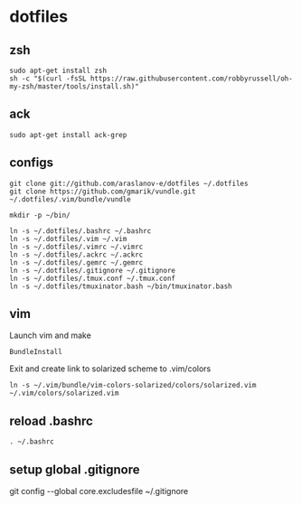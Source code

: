 # dotfiles

## zsh

    sudo apt-get install zsh
    sh -c "$(curl -fsSL https://raw.githubusercontent.com/robbyrussell/oh-my-zsh/master/tools/install.sh)"

## ack

    sudo apt-get install ack-grep

## configs

    git clone git://github.com/araslanov-e/dotfiles ~/.dotfiles
    git clone https://github.com/gmarik/vundle.git ~/.dotfiles/.vim/bundle/vundle

    mkdir -p ~/bin/

    ln -s ~/.dotfiles/.bashrc ~/.bashrc
    ln -s ~/.dotfiles/.vim ~/.vim
    ln -s ~/.dotfiles/.vimrc ~/.vimrc
    ln -s ~/.dotfiles/.ackrc ~/.ackrc
    ln -s ~/.dotfiles/.gemrc ~/.gemrc
    ln -s ~/.dotfiles/.gitignore ~/.gitignore
    ln -s ~/.dotfiles/.tmux.conf ~/.tmux.conf
    ln -s ~/.dotfiles/tmuxinator.bash ~/bin/tmuxinator.bash

## vim

Launch vim and make

    BundleInstall

Exit and create link to solarized scheme to .vim/colors

    ln -s ~/.vim/bundle/vim-colors-solarized/colors/solarized.vim  ~/.vim/colors/solarized.vim

## reload .bashrc

    . ~/.bashrc

## setup global .gitignore

git config --global core.excludesfile ~/.gitignore
